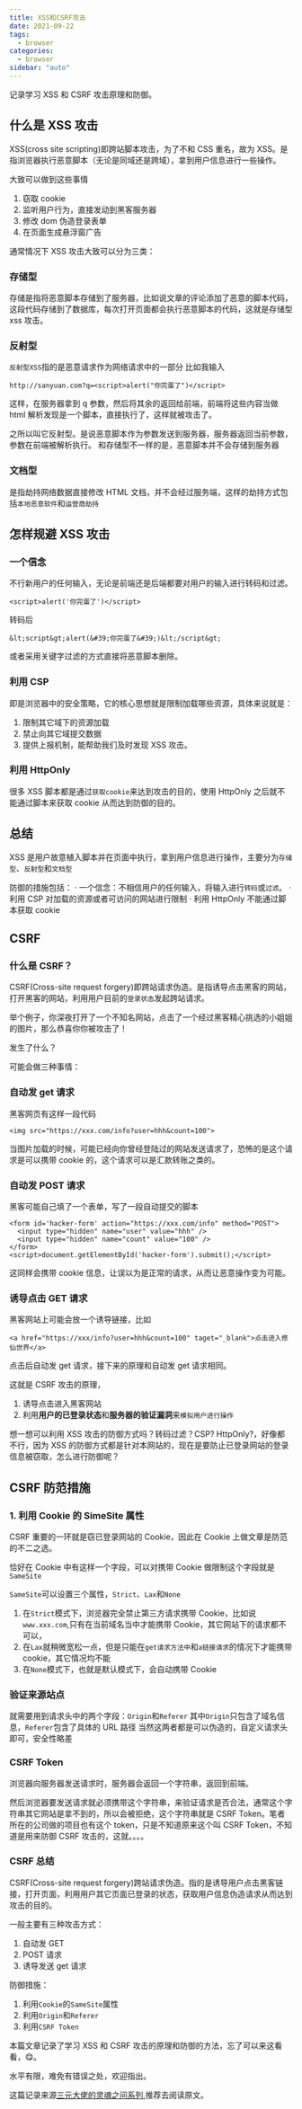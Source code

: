 ```yaml
---
title: XSS和CSRF攻击
date: 2021-09-22
tags:
  - browser
categories:
  - browser
sidebar: "auto"
---
```


记录学习 XSS 和 CSRF 攻击原理和防御。

## 什么是 XSS 攻击

XSS(cross site scripting)即跨站脚本攻击，为了不和 CSS 重名，故为 XSS。是指浏览器执行恶意脚本（无论是同域还是跨域），拿到用户信息进行一些操作。

大致可以做到这些事情

1. 窃取 cookie
2. 监听用户行为，直接发动到黑客服务器
3. 修改 dom 伪造登录表单
4. 在页面生成悬浮窗广告

通常情况下 XSS 攻击大致可以分为三类：

### 存储型

存储是指将恶意脚本存储到了服务器，比如说文章的评论添加了恶意的脚本代码，这段代码存储到了数据库，每次打开页面都会执行恶意脚本的代码，这就是存储型 xss 攻击。

### 反射型

`反射型XSS`指的是恶意请求作为网络请求中的一部分
比如我输入

```
http://sanyuan.com?q=<script>alert("你完蛋了")</script>
```

这样，在服务器拿到 q 参数，然后将其余的返回给前端，前端将这些内容当做 html 解析发现是一个脚本，直接执行了，这样就被攻击了。

之所以叫它反射型。是说恶意脚本作为参数发送到服务器，服务器返回当前参数，参数在前端被解析执行。
和存储型不一样的是，恶意脚本并不会存储到服务器

### 文档型

是指劫持网络数据直接修改 HTML 文档，并不会经过服务端，这样的劫持方式包括`本地恶意软件`和`运营商劫持`

## 怎样规避 XSS 攻击

### 一个信念

不行新用户的任何输入，无论是前端还是后端都要对用户的输入进行转码和过滤。

```
<script>alert('你完蛋了')</script>
```

转码后

```
&lt;script&gt;alert(&#39;你完蛋了&#39;)&lt;/script&gt;
```

或者采用关键字过滤的方式直接将恶意脚本删除。

### 利用 CSP

即是浏览器中的安全策略，它的核心思想就是限制加载哪些资源，具体来说就是：

1. 限制其它域下的资源加载
2. 禁止向其它域提交数据
3. 提供上报机制，能帮助我们及时发现 XSS 攻击。

### 利用 HttpOnly

很多 XSS 脚本都是通过`获取cookie`来达到攻击的目的，使用 HttpOnly 之后就不能通过脚本来获取 cookie 从而达到防御的目的。

## 总结

XSS 是用户故意植入脚本并在页面中执行，拿到用户信息进行操作，主要分为`存储型`、`反射型`和`文档型`

防御的措施包括：
· 一个信念：不相信用户的任何输入，将输入进行`转码`或`过滤`。
· 利用 CSP 对加载的资源或者可访问的网站进行限制
· 利用 HttpOnly 不能通过脚本获取 cookie

## CSRF

### 什么是 CSRF？

CSRF(Cross-site request forgery)即跨站请求伪造。是指诱导点击黑客的网站，打开黑客的网站，利用用户目前的`登录状态`发起跨站请求。

举个例子，你深夜打开了一个不知名网站，点击了一个经过黑客精心挑选的小姐姐的图片，那么恭喜你你被攻击了！

发生了什么？

可能会做三种事情：

### 自动发 get 请求

黑客网页有这样一段代码

```
<img src="https://xxx.com/info?user=hhh&count=100">
```

当图片加载的时候，可能已经向你曾经登陆过的网站发送请求了，恐怖的是这个请求是可以携带 cookie 的，这个请求可以是汇款转账之类的。

### 自动发 POST 请求

黑客可能自己填了一个表单，写了一段自动提交的脚本

```
<form id='hacker-form' action="https://xxx.com/info" method="POST">
  <input type="hidden" name="user" value="hhh" />
  <input type="hidden" name="count" value="100" />
</form>
<script>document.getElementById('hacker-form').submit();</script>
```

这同样会携带 cookie 信息，让误以为是正常的请求，从而让恶意操作变为可能。

### 诱导点击 GET 请求

黑客网站上可能会放一个诱导链接，比如

```
<a href="https://xxx/info?user=hhh&count=100" taget="_blank">点击进入修仙世界</a>
```

点击后自动发 get 请求，接下来的原理和自动发 get 请求相同。

这就是 CSRF 攻击的原理，

1. 诱导点击进入黑客网站
2. 利用**用户的已登录状态**和**服务器的验证漏洞**来`模拟用户进行操作`

想一想可以利用 XSS 攻击的防御方式吗？转码过滤？CSP? HttpOnly?，好像都不行，因为 XSS 的防御方式都是针对本网站的，现在是要防止已登录网站的登录信息被窃取，怎么进行防御呢？

## CSRF 防范措施

### 1. 利用 Cookie 的 SimeSite 属性

CSRF 重要的一环就是窃已登录网站的 Cookie，因此在 Cookie 上做文章是防范的不二之选。

恰好在 Cookie 中有这样一个字段，可以对携带 Cookie 做限制这个字段就是`SameSite`

`SameSite`可以设置三个属性，`Strict`、`Lax`和`None`

1. 在`Strict`模式下，浏览器完全禁止第三方请求携带 Cookie，比如说 `www.xxx.com`,只有在当前域名当中才能携带 Cookie，其它网站下的请求都不可以，
2. 在`Lax`就稍微宽松一点，但是只能在`get请求方法中`和`a链接请求`的情况下才能携带 cookie，其它情况均不能
3. 在`None`模式下，也就是默认模式下，会自动携带 Cookie

### 验证来源站点

就需要用到请求头中的两个字段：`Origin`和`Referer`
其中`Origin`只包含了域名信息，`Referer`包含了具体的 URL 路径
当然这两者都是可以伪造的，自定义请求头即可，安全性略差

### CSRF Token

浏览器向服务器发送请求时，服务器会返回一个字符串，返回到前端。

然后浏览器要发送请求就必须携带这个字符串，来验证请求是否合法，通常这个字符串其它网站是拿不到的，所以会被拒绝，这个字符串就是 CSRF Token。笔者所在的公司做的项目也有这个 token，只是不知道原来这个叫 CSRF Token，不知道是用来防御 CSRF 攻击的，这就。。。。

### CSRF 总结

CSRF(Cross-site request forgery)跨站请求伪造。指的是诱导用户点击黑客链接，打开页面，利用用户其它页面已登录的状态，获取用户信息伪造请求从而达到攻击的目的。

一般主要有三种攻击方式：

1. 自动发 GET
2. POST 请求
3. 诱导发送 get 请求

防御措施：

1. 利用`Cookie`的`SameSite`属性
2. 利用`Origin`和`Referer`
3. 利用`CSRF Token`

本篇文章记录了学习 XSS 和 CSRF 攻击的原理和防御的方法，忘了可以来这看看，😋。

水平有限，难免有错误之处，欢迎指出。

这篇记录来源[三元大佬的灵魂之问系列](https://juejin.cn/post/6844904021308735502#heading-67),推荐去阅读原文。
